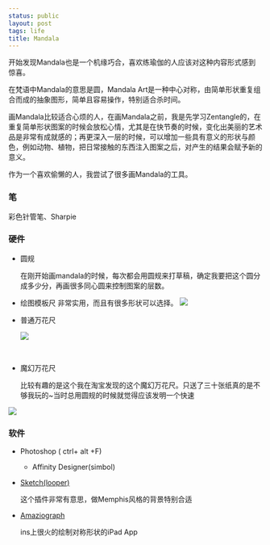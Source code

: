 ```yaml
---
status: public
layout: post
tags: life
title: Mandala
---
```



开始发现Mandala也是一个机缘巧合，喜欢练瑜伽的人应该对这种内容形式感到惊喜。

在梵语中Mandala的意思是圆，Mandala Art是一种中心对称，由简单形状重复组合而成的抽象图形，简单且容易操作，特别适合杀时间。

画Mandala比较适合心烦的人，在画Mandala之前，我是先学习Zentangle的，在重复简单形状图案的时候会放松心情，尤其是在快节奏的时候，变化出美丽的艺术品是非常有成就感的；再更深入一层的时候，可以增加一些具有意义的形状与颜色，例如动物、植物，把日常接触的东西注入图案之后，对产生的结果会赋予新的意义。

作为一个喜欢偷懒的人，我尝试了很多画Mandala的工具。

### 笔

彩色针管笔、Sharpie

### 硬件

* 圆规

  在刚开始画mandala的时候，每次都会用圆规来打草稿，确定我要把这个圆分成多少分，再画很多同心圆来控制图案的层数。

* 绘图模板尺
  非常实用，而且有很多形状可以选择。
  ![](https://img.alicdn.com/imgextra/i2/182513835/TB2zg6BfFXXXXc1XXXXXXXXXXXX_!!182513835.jpg)

* 普通万花尺

  ![](https://timgsa.baidu.com/timg?image&quality=80&size=b10000_10000&sec=1503110752&di=a3b44f496779d5fe704691f1e9a490c4&src=http://img4q.duitang.com/uploads/blog/201408/10/20140810090416_fVJec.jpeg)

  ​

* 魔幻万花尺

  比较有趣的是这个我在淘宝发现的这个魔幻万花尺。只送了三十张纸真的是不够我玩的~当时总用圆规的时候就觉得应该发明一个快速

![](https://gd2.alicdn.com/bao/uploaded/i2/692786310/TB2XHPqsmtkpuFjy0FhXXXQzFXa_!!692786310.jpg_600x600.jpg)



### 软件

* Photoshop ( ctrl+ alt +F)

  * Affinity Designer(simbol)

* [Sketch(looper)](http://sureskumar.com/looper/)

  这个插件非常有意思，做Memphis风格的背景特别合适

* [Amaziograph](http://www.amaziograph.com/)

  ins上很火的绘制对称形状的iPad App

